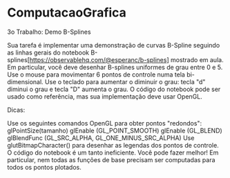 # ComputacaoGrafica
3o Trabalho: Demo B-Splines

Sua tarefa é implementar uma demonstração de curvas B-Spline seguindo as linhas gerais do notebook B-splines[https://observablehq.com/@esperanc/b-splines] mostrado em aula. Em particular, você deve desenhar B-splines uniformes de grau entre 0 e 5. Use o mouse para movimentar 6 pontos de controle numa tela bi-dimensional. Use o teclado para aumentar o diminuir o grau: tecla "d" diminui o grau e tecla "D" aumenta o grau. O código do notebook pode ser usado como referência, mas sua implementação deve usar OpenGL. 

Dicas:

Use os seguintes comandos OpenGL para obter pontos "redondos":
glPointSize(tamanho)
glEnable (GL_POINT_SMOOTH)
glEnable (GL_BLEND) 
glBlendFunc (GL_SRC_ALPHA, GL_ONE_MINUS_SRC_ALPHA)
Use glutBitmapCharacter() para desenhar as legendas dos pontos de controle.
O código do notebook é um tanto ineficiente. Você pode fazer melhor! Em particular, nem todas as funções de base precisam ser computadas para todos os pontos plotados. 

